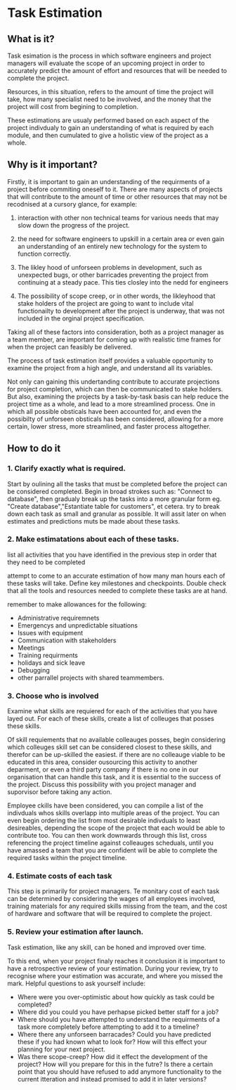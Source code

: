 # Task Estimation

## What is it?
Task esimation is the process in which software engineers and project managers will evaluate the scope of an upcoming project in order to accurately predict the amount of effort and resources that will be needed to complete the project.

Resources, in this situation, refers to the amount of time the project will take, how many specialist need to be involved, and the money that the project will cost from begining to completion.

These estimations are usualy performed based on each aspect of the project indivdualy to gain an understanding of what is required by each module, and then cumulated to give a holistic view of the project as a whole.

## Why is it important?
Firstly, it is important to gain an understanding of the requirments of a project before commiting oneself to it. There are many aspects of projects that will contribute to the amount of time or other resources that may not be recodnised at a cursory glance, for example:

1. interaction with other non technical teams for various needs that may slow down the progress of the project.

2. the need for software engineers to upskill in a certain area or even gain an understanding of an entirely new technology for the system to function correctly.

3. The likley hood of unforseen problems in development, such as unexpected bugs, or other barricades preventing the project from continuing at a steady pace. This ties closley into the nedd for engineers

4. The possibility of scope creep, or in other words, the likleyhood that stake holders of the project are going to want to include vital functionailty to development after the project is underway, that was not included in the orginal project specification.

Taking all of these factors into consideration, both as a project manager as a team member, are important for coming up with realistic time frames for when the project can feasibly be delivered.

The process of task estimation itself provides a valuable opportunity to examine the project from a high angle, and understand all its variables.

Not only can gaining this undertanding contribute to accurate projections for project completion, which can then be communicated to stake holders. But also, examining the projects by a task-by-task basis can help reduce the project time as a whole, and lead to a more streamlined process. One in which all possible obsticals have been accounted for, and even the possibilty of unforseen obsticals has been considered, allowing for a more certain, lower stress, more streamlined, and faster process altogether.

## How to do it

### 1. Clarify exactly what is required.

Start by oulining all the tasks that must be completed before the project can be considered completed. Begin in broad strokes such as: "Connect to database", then gradualy break up the tasks into a more granular form eg. "Create database","Estantiate table for customers", et cetera. try to break down each task as small and granular as possible. It will assit later on when estimates and predictions muts be made about these tasks.

### 2. Make estimatations about each of these tasks.

list all activities that you have identified in the previous step in order that they need to be completed

attempt to come to an accurate estimation of how many man hours each of these tasks will take. Define key milestones and checkpoints. Double check that all the tools and resources needed to complete these tasks are at hand.

remember to make allowances for the following:

* Administrative requiremnets
* Emergencys and unpredictable situations
* Issues with equipment
* Communication with stakeholders
* Meetings
* Training requirments
* holidays and sick leave
* Debugging
* other parrallel projects with shared teammembers.

### 3. Choose who is involved

Examine what skills are requiered for each of the activities that you have layed out. For each  of these skills, create a list of colleuges that posses these skills.

Of skill requiements that no available colleauges posses, begin considering which colleuges skill set can be considered closest to these skills, and therefor can be up-skilled the easiest. if there are no colleauge viable to be educated in this area, consider ousourcing this activity to another deparment, or even a third party company if there is no one in our organisation that can handle this task, and it is essential to the success of the project. Discuss this possibility with you project manager and suporvisor before taking any action.

Employee ckills have been considered, you can compile a list of the indivduals whos skills overlapp into multiple areas of the project. You can even begin ordering the list from most desirable indivduals to least desireables, depending the scope of the project that each would be able to contribute too. You can then work downwards through this list, cross referencing the project timeline against colleauges scheduals, until you have amassed a team that you are confident will be able to complete the required tasks within the project timeline.

### 4. Estimate costs of each task

This step is primarily for project managers.
Te monitary cost of each task can be determined by considering the wages of all employees involved, training materials for any required skills missing from the team, and the cost of hardware and software that will be required to complete the project.

### 5. Review your estimation after launch.

Task estimation, like any skill, can be honed and improved over time. 

To this end, when your project finaly reaches it conclusion it is important to have a retrospective review of your estimation. During your review, try to recognise where your estimation was accurate, and where you missed the mark. Helpful questions to ask yourself include:

* Where were you over-optimistic about how quickly as task could be completed?
* Where did you could you have perhapse picked better staff for a job?
* Where should you have attempted to understand the requirments of a task more completely before attempting to add it to a timeline?
* Where there any unforseen barracades? Could you have predicted these if you had known what to look for? How will this effect your planning for your next project.
* Was there scope-creep? How did it effect the development of the project? How will you prepare for this in the futre? Is there a certain point that you should have refused to add anymore functionality to the current itteration and instead promised to add it in later versions?